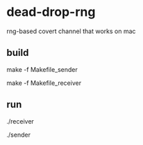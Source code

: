 # dead-drop-rng
rng-based covert channel that works on mac

## build
make -f Makefile_sender

make -f Makefile_receiver

## run
./receiver

./sender
